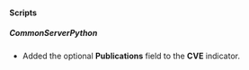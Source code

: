 
#### Scripts
##### CommonServerPython
- Added the optional **Publications** field to the **CVE** indicator.